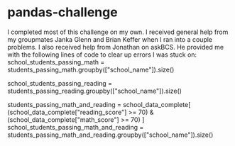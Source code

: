 # pandas-challenge

I completed most of this challenge on my own. I received general help from my groupmates Janka Glenn and Brian Keffer when I ran into a couple problems.
I also received help from Jonathan on askBCS. He provided me with the following lines of code to clear up errors I was stuck on:
school_students_passing_math = students_passing_math.groupby(["school_name"]).size()

school_students_passing_reading = students_passing_reading.groupby(["school_name"]).size()

students_passing_math_and_reading = school_data_complete[
    (school_data_complete["reading_score"] >= 70) & (school_data_complete["math_score"] >= 70)
]
school_students_passing_math_and_reading = students_passing_math_and_reading.groupby(["school_name"]).size()

